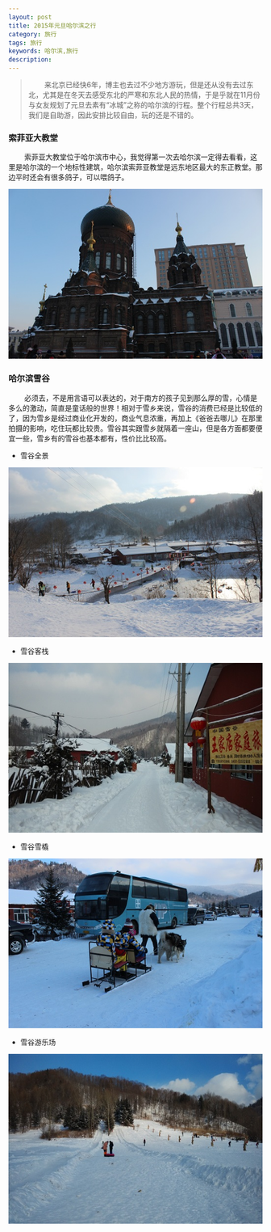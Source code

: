 ```yaml
---
layout: post
title: 2015年元旦哈尔滨之行
category: 旅行
tags: 旅行
keywords: 哈尔滨,旅行
description: 
---
```


> &#160;&#160;&#160;&#160;&#160;&#160;&#160;&#160;来北京已经快6年，博主也去过不少地方游玩，但是还从没有去过东北，尤其是在冬天去感受东北的严寒和东北人民的热情，于是乎就在11月份与女友规划了元旦去素有“冰城”之称的哈尔滨的行程。整个行程总共3天，我们是自助游，因此安排比较自由，玩的还是不错的。

### 索菲亚大教堂
&#160;&#160;&#160;&#160;&#160;&#160;&#160;&#160;索菲亚大教堂位于哈尔滨市中心，我觉得第一次去哈尔滨一定得去看看，这里是哈尔滨的一个地标性建筑，哈尔滨索菲亚教堂是远东地区最大的东正教堂。那边平时还会有很多鸽子，可以喂鸽子。

![索菲亚教堂图片](/public/img/travel/2.JPG)

### 哈尔滨雪谷
&#160;&#160;&#160;&#160;&#160;&#160;&#160;&#160;必须去，不是用言语可以表达的，对于南方的孩子见到那么厚的雪，心情是多么的激动，简直是童话般的世界！相对于雪乡来说，雪谷的消费已经是比较低的了，因为雪乡是经过商业化开发的，商业气息浓重，再加上《爸爸去哪儿》在那里拍摄的影响，吃住玩都比较贵。雪谷其实跟雪乡就隔着一座山，但是各方面都要便宜一些，雪乡有的雪谷也基本都有，性价比比较高。

* 雪谷全景

![索菲亚教堂图片](/public/img/travel/3.JPG)

* 雪谷客栈

![索菲亚教堂图片](/public/img/travel/6.JPG)

* 雪谷雪橇

![索菲亚教堂图片](/public/img/travel/4.JPG)

* 雪谷游乐场

![索菲亚教堂图片](/public/img/travel/8.JPG)
